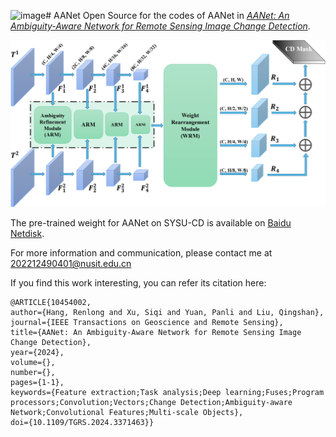 ![image](https://github.com/KevinDaldry/AANet/assets/78413857/5c4c793f-5821-46b9-976d-36ae1da98eea)# AANet
Open Source for the codes of AANet in [*AANet: An Ambiguity-Aware Network for Remote Sensing Image Change Detection*](https://ieeexplore.ieee.org/document/10454002).

<div align="center">
  <img src="https://github.com/KevinDaldry/AANet/blob/main/WorkFlow.png">
</div>

The pre-trained weight for AANet on SYSU-CD is available on [Baidu Netdisk](https://pan.baidu.com/s/1Ng0NL8hH1MXKU_uz3RVQIg?pwd=fgo4).

For more information and communication, please contact me at 202212490401@nusit.edu.cn

If you find this work interesting, you can refer its citation here:

    @ARTICLE{10454002,
    author={Hang, Renlong and Xu, Siqi and Yuan, Panli and Liu, Qingshan},
    journal={IEEE Transactions on Geoscience and Remote Sensing}, 
    title={AANet: An Ambiguity-Aware Network for Remote Sensing Image Change Detection}, 
    year={2024},
    volume={},
    number={},
    pages={1-1},
    keywords={Feature extraction;Task analysis;Deep learning;Fuses;Program processors;Convolution;Vectors;Change Detection;Ambiguity-aware Network;Convolutional Features;Multi-scale Objects},
    doi={10.1109/TGRS.2024.3371463}}
